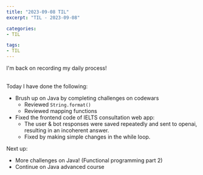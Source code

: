 ```yaml
---
title: "2023-09-08 TIL"
excerpt: "TIL - 2023-09-08"

categories: 
- TIL

tags:
- TIL
---
```


I'm back on recording my daily process! 

<br> Today I have done the following:
- Brush up on Java by completing challenges on codewars
    - Reviewed `String.format()`
    - Reviewed mapping functions
- Fixed the frontend code of IELTS consultation web app: 
    - The user & bot responses were saved repeatedly and sent to openai, resulting in an incoherent answer.
    - Fixed by making simple changes in the while loop. 

Next up:
- More challenges on Java! (Functional programming part 2)
- Continue on Java advanced course